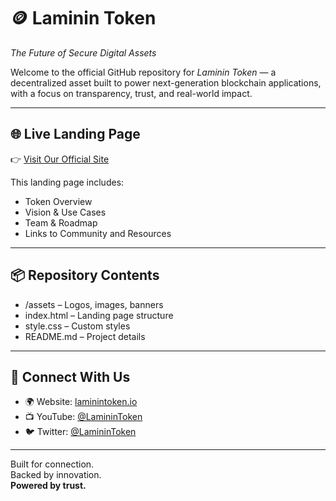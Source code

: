 # 🪙 Laminin Token

*The Future of Secure Digital Assets*

Welcome to the official GitHub repository for *Laminin Token* — a decentralized asset built to power next-generation blockchain applications, with a focus on transparency, trust, and real-world impact.

---

## 🌐 Live Landing Page

👉 [Visit Our Official Site](https://your-landing-page-link.com)

This landing page includes:
- Token Overview
- Vision & Use Cases
- Team & Roadmap
- Links to Community and Resources

---

## 📦 Repository Contents

- /assets – Logos, images, banners  
- index.html – Landing page structure  
- style.css – Custom styles  
- README.md – Project details

---

## 📲 Connect With Us

- 🌍 Website: [laminintoken.io](https://laminintoken.io)  
- 📺 YouTube: [@LamininToken](https://www.youtube.com/@yourchannel)  
- 🐦 Twitter: [@LamininToken](https://twitter.com/LamininToken)  

---

Built for connection.  
Backed by innovation.  
**Powered by trust.**


